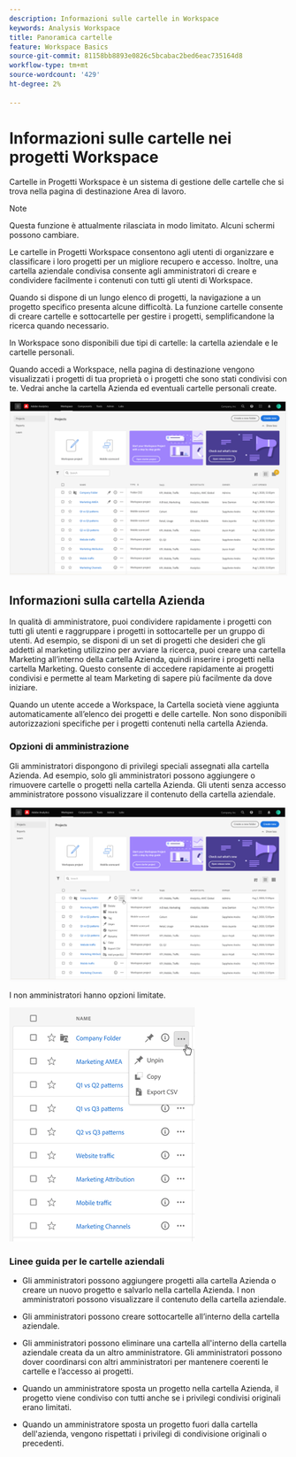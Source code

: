 ```yaml
---
description: Informazioni sulle cartelle in Workspace
keywords: Analysis Workspace
title: Panoramica cartelle
feature: Workspace Basics
source-git-commit: 81158bb8893e0826c5bcabac2bed6eac735164d8
workflow-type: tm+mt
source-wordcount: '429'
ht-degree: 2%

---
```



# Informazioni sulle cartelle nei progetti Workspace

Cartelle in Progetti Workspace è un sistema di gestione delle cartelle che si trova nella pagina di destinazione Area di lavoro.

>[!NOTE]
>
>Questa funzione è attualmente rilasciata in modo limitato. Alcuni schermi possono cambiare.

Le cartelle in Progetti Workspace consentono agli utenti di organizzare e classificare i loro progetti per un migliore recupero e accesso. Inoltre, una cartella aziendale condivisa consente agli amministratori di creare e condividere facilmente i contenuti con tutti gli utenti di Workspace. 

Quando si dispone di un lungo elenco di progetti, la navigazione a un progetto specifico presenta alcune difficoltà. La funzione cartelle consente di creare cartelle e sottocartelle per gestire i progetti, semplificandone la ricerca quando necessario. 

In Workspace sono disponibili due tipi di cartelle: la cartella aziendale e le cartelle personali.

Quando accedi a Workspace, nella pagina di destinazione vengono visualizzati i progetti di tua proprietà o i progetti che sono stati condivisi con te. Vedrai anche la cartella Azienda ed eventuali cartelle personali create.

![](/help/analyze/analysis-workspace/build-workspace-project/assets/landing-page.png)

## Informazioni sulla cartella Azienda

In qualità di amministratore, puoi condividere rapidamente i progetti con tutti gli utenti e raggruppare i progetti in sottocartelle per un gruppo di utenti. Ad esempio, se disponi di un set di progetti che desideri che gli addetti al marketing utilizzino per avviare la ricerca, puoi creare una cartella Marketing all’interno della cartella Azienda, quindi inserire i progetti nella cartella Marketing. Questo consente di accedere rapidamente ai progetti condivisi e permette al team Marketing di sapere più facilmente da dove iniziare.

Quando un utente accede a Workspace, la Cartella società viene aggiunta automaticamente all’elenco dei progetti e delle cartelle. Non sono disponibili autorizzazioni specifiche per i progetti contenuti nella cartella Azienda.

### Opzioni di amministrazione

Gli amministratori dispongono di privilegi speciali assegnati alla cartella Azienda. Ad esempio, solo gli amministratori possono aggiungere o rimuovere cartelle o progetti nella cartella Azienda. Gli utenti senza accesso amministratore possono visualizzare il contenuto della cartella aziendale.

![](/help/analyze/analysis-workspace/build-workspace-project/assets/admin-access-co-folder.png)

I non amministratori hanno opzioni limitate.

![](/help/analyze/analysis-workspace/build-workspace-project/assets/non-admin-options.png)

### Linee guida per le cartelle aziendali

- Gli amministratori possono aggiungere progetti alla cartella Azienda o creare un nuovo progetto e salvarlo nella cartella Azienda. I non amministratori possono visualizzare il contenuto della cartella aziendale.

- Gli amministratori possono creare sottocartelle all’interno della cartella aziendale.

- Gli amministratori possono eliminare una cartella all&#39;interno della cartella aziendale creata da un altro amministratore. Gli amministratori possono dover coordinarsi con altri amministratori per mantenere coerenti le cartelle e l’accesso ai progetti.

- Quando un amministratore sposta un progetto nella cartella Azienda, il progetto viene condiviso con tutti anche se i privilegi condivisi originali erano limitati.

- Quando un amministratore sposta un progetto fuori dalla cartella dell&#39;azienda, vengono rispettati i privilegi di condivisione originali o precedenti.
